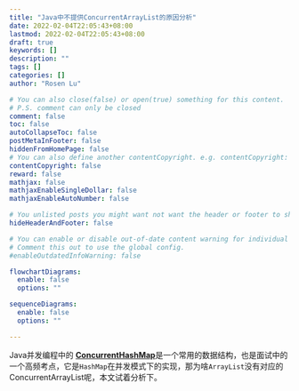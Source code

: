 ```yaml
---
title: "Java中不提供ConcurrentArrayList的原因分析"
date: 2022-02-04T22:05:43+08:00
lastmod: 2022-02-04T22:05:43+08:00
draft: true
keywords: []
description: ""
tags: []
categories: []
author: "Rosen Lu"

# You can also close(false) or open(true) something for this content.
# P.S. comment can only be closed
comment: false
toc: false
autoCollapseToc: false
postMetaInFooter: false
hiddenFromHomePage: false
# You can also define another contentCopyright. e.g. contentCopyright: "This is another copyright."
contentCopyright: false
reward: false
mathjax: false
mathjaxEnableSingleDollar: false
mathjaxEnableAutoNumber: false

# You unlisted posts you might want not want the header or footer to show
hideHeaderAndFooter: false

# You can enable or disable out-of-date content warning for individual post.
# Comment this out to use the global config.
#enableOutdatedInfoWarning: false

flowchartDiagrams:
  enable: false
  options: ""

sequenceDiagrams: 
  enable: false
  options: ""

---
```


<!--more-->

Java并发编程中的 [**ConcurrentHashMap**](https://docs.oracle.com/javase/8/docs/api/java/util/concurrent/ConcurrentHashMap.html)是一个常用的数据结构，也是面试中的一个高频考点，它是`HashMap`在并发模式下的实现，那为啥`ArrayList`没有对应的ConcurrentArrayList呢，本文试着分析下。